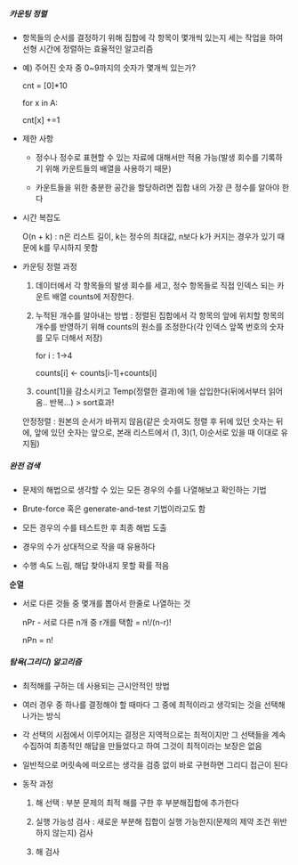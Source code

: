 ##### 카운팅 정렬

- 항목들의 순서를 결정하기 위해 집합에 각 항목이 몇개씩 있는지 세는 작업을 하여 선형 시간에 정렬하는 효율적인 알고리즘

- 예) 주어진 숫자 중 0~9까지의 숫자가 몇개씩 있는가?
  
  cnt = [0]*10
  
  for x in A:
  
     cnt[x] +=1

- 제한 사항
  
  - 정수나 정수로 표현할 수 있는 자료에 대해서만 적용 가능(발생 회수를 기록하기 위해 카운트들의 배열을 사용하기 때문)
  
  - 카운트들을 위한 충분한 공간을 할당하려면 집합 내의 가장 큰 정수를 알아야 한다

- 시간 복잡도
  
  O(n + k) : n은 리스트 길이, k는 정수의 최대값, n보다 k가 커지는 경우가 있기 때문에 k를 무시하지 못함

- 카운팅 정렬 과정
  
  1. 데이터에서 각 항목들의 발생 회수를 세고, 정수 항목들로 직접 인덱스 되는 카운트 배열 counts에 저장한다.
  
  2. 누적된 개수를 알아내는 방법 : 정렬된 집합에서 각 항목의 앞에 위치할 항목의 개수를 반영하기 위해 counts의 원소를 조정한다(각 인덱스 앞쪽 번호의 숫자를 모두 더해서 저장)
     
     for i : 1->4
     
       counts[i] <- counts[i-1]+counts[i]
  
  3.  count[1]을 감소시키고 Temp(정렬한 결과)에 1을 삽입한다(뒤에서부터 읽어옴.. 반복...) > sort효과!
     
     안정정렬 : 원본의 순서가 바뀌지 않음(같은 숫자여도 정렬 후 뒤에 있던 숫자는 뒤에, 앞에 있던 숫자는 앞으로, 본래 리스트에서 (1, 3)(1, 0)순서로 있을 때 이대로 유지됨)



##### 완전 검색

- 문제의 해법으로 생각할 수 있는 모든 경우의 수를 나열해보고 확인하는 기법

- Brute-force 혹은 generate-and-test 기법이라고도 함

- 모든 경우의 수를 테스트한 후 최종 해법 도출

- 경우의 수가 상대적으로 작을 때 유용하다

- 수행 속도 느림, 해답 찾아내지 못할 확률 적음



**순열**

- 서로 다른 것들 중 몇개를 뽑아서 한줄로 나열하는 것
  
  nPr - 서로 다른 n개 중 r개를 택함 = n!/(n-r)!
  
  nPn = n!



##### 탐욕(그리디) 알고리즘

- 최적해를 구하는 데 사용되는 근시안적인 방법

- 여러 경우 중 하나를 결정해야 할 때마다 그 중에 최적이라고 생각되는 것을 선택해 나가는 방식

- 각 선택의 시점에서 이루어지는 결정은 지역적으로는 최적이지만 그 선택들을 계속 수집하여 최종적인 해답을 만들었다고 하여 그것이 최적이라는 보장은 없음

- 일반적으로 머릿속에 떠오르는 생각을 검증 없이 바로 구현하면 그리디 접근이 된다

- 동작 과정
  
  1. 해 선택 : 부분 문제의 최적 해를 구한 후 부분해집합에 추가한다
  
  2. 실행 가능성 검사 : 새로운 부분해 집합이 실행 가능한지(문제의 제약 조건 위반하지 않는지) 검사
  
  3. 해 검사
